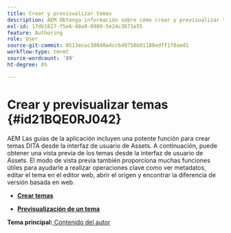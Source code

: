 ```yaml
---
title: Crear y previsualizar temas
description: AEM Obtenga información sobre cómo crear y previsualizar temas de DITA desde la interfaz de usuario de Assets en las guías de la.
exl-id: 17db1827-f5e6-48a9-8989-5e24c3671e55
feature: Authoring
role: User
source-git-commit: 0513ecac38840a4cc649758bd1180edff1f8aed1
workflow-type: tm+mt
source-wordcount: '89'
ht-degree: 0%

---
```


# Crear y previsualizar temas {#id21BQE0RJ042}

AEM Las guías de la aplicación incluyen una potente función para crear temas DITA desde la interfaz de usuario de Assets. A continuación, puede obtener una vista previa de los temas desde la interfaz de usuario de Assets. El modo de vista previa también proporciona muchas funciones útiles para ayudarle a realizar operaciones clave como ver metadatos, editar el tema en el editor web, abrir el origen y encontrar la diferencia de versión basada en web.

- **[Crear temas](web-editor-create-topics.md)**

- **[Previsualización de un tema](web-editor-preview-topics.md)**


**Tema principal:**[ Contenido del autor](authoring-content.md)
